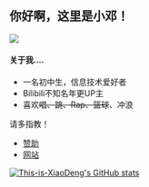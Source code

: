 
## 你好啊，这里是小邓！

![](https://github-profile-summary-cards.vercel.app/api/cards/profile-details?username=This-is-XiaoDeng&theme=default)

#### 关于我....

- 一名初中生，信息技术爱好者
- Bilibili不知名年更UP主
- 喜欢~~唱、跳、Rap、篮球~~、冲浪

请多指教！

- [赞助](https://pay.thisisxd.top)
- [网站](https://thisisxd.top)

[![This-is-XiaoDeng's GitHub stats](https://github-readme-stats.vercel.app/api?username=This-is-XiaoDeng&show_icons=true)](https://github.com/anuraghazra/github-readme-stats)


